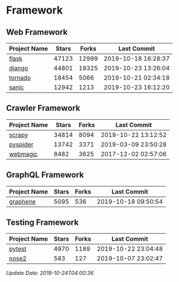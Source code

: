 # Framework

## Web Framework

| Project Name | Stars | Forks | Last Commit |
| ------------ | ----- | ----- | ----------- |
| [flask](https://github.com/pallets/flask) | 47123 | 12999 | 2019-10-18 16:28:37 |
| [django](https://github.com/django/django) | 44801 | 19325 | 2019-10-23 13:26:04 |
| [tornado](https://github.com/tornadoweb/tornado) | 18454 | 5066 | 2019-10-21 02:34:18 |
| [sanic](https://github.com/huge-success/sanic) | 12942 | 1213 | 2019-10-23 16:12:20 |

## Crawler Framework

| Project Name | Stars | Forks | Last Commit |
| ------------ | ----- | ----- | ----------- |
| [scrapy](https://github.com/scrapy/scrapy) | 34814 | 8094 | 2019-10-22 13:12:52 |
| [pyspider](https://github.com/binux/pyspider) | 13742 | 3371 | 2019-03-09 23:50:28 |
| [webmagic](https://github.com/code4craft/webmagic) | 8482 | 3625 | 2017-12-02 02:57:06 |

## GraphQL Framework

| Project Name | Stars | Forks | Last Commit |
| ------------ | ----- | ----- | ----------- |
| [graphene](https://github.com/graphql-python/graphene) | 5095 | 536 | 2019-10-18 09:50:54 |

## Testing Framework

| Project Name | Stars | Forks | Last Commit |
| ------------ | ----- | ----- | ----------- |
| [pytest](https://github.com/pytest-dev/pytest) | 4970 | 1189 | 2019-10-22 23:04:48 |
| [nose2](https://github.com/nose-devs/nose2) | 583 | 127 | 2019-10-07 23:02:47 |

*Update Date: 2019-10-24T04:00:36*